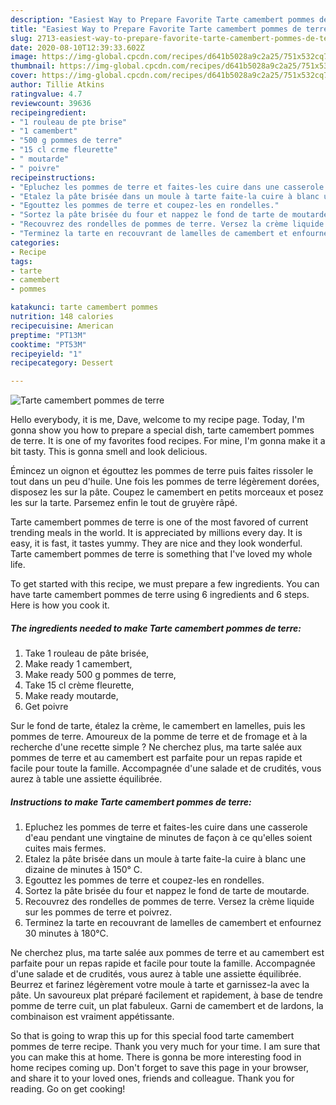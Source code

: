 ```yaml
---
description: "Easiest Way to Prepare Favorite Tarte camembert pommes de terre"
title: "Easiest Way to Prepare Favorite Tarte camembert pommes de terre"
slug: 2713-easiest-way-to-prepare-favorite-tarte-camembert-pommes-de-terre
date: 2020-08-10T12:39:33.602Z
image: https://img-global.cpcdn.com/recipes/d641b5028a9c2a25/751x532cq70/tarte-camembert-pommes-de-terre-photo-principale-de-la-recette.jpg
thumbnail: https://img-global.cpcdn.com/recipes/d641b5028a9c2a25/751x532cq70/tarte-camembert-pommes-de-terre-photo-principale-de-la-recette.jpg
cover: https://img-global.cpcdn.com/recipes/d641b5028a9c2a25/751x532cq70/tarte-camembert-pommes-de-terre-photo-principale-de-la-recette.jpg
author: Tillie Atkins
ratingvalue: 4.7
reviewcount: 39636
recipeingredient:
- "1 rouleau de pte brise"
- "1 camembert"
- "500 g pommes de terre"
- "15 cl crme fleurette"
- " moutarde"
- " poivre"
recipeinstructions:
- "Epluchez les pommes de terre et faites-les cuire dans une casserole d&#39;eau pendant une vingtaine de minutes de façon à ce qu&#39;elles soient cuites mais fermes."
- "Etalez la pâte brisée dans un moule à tarte faite-la cuire à blanc une dizaine de minutes à 150° C."
- "Egouttez les pommes de terre et coupez-les en rondelles."
- "Sortez la pâte brisée du four et nappez le fond de tarte de moutarde."
- "Recouvrez des rondelles de pommes de terre. Versez la crème liquide sur les pommes de terre et poivrez."
- "Terminez la tarte en recouvrant de lamelles de camembert et enfournez 30 minutes à 180°C."
categories:
- Recipe
tags:
- tarte
- camembert
- pommes

katakunci: tarte camembert pommes 
nutrition: 148 calories
recipecuisine: American
preptime: "PT13M"
cooktime: "PT53M"
recipeyield: "1"
recipecategory: Dessert

---
```



![Tarte camembert pommes de terre](https://img-global.cpcdn.com/recipes/d641b5028a9c2a25/751x532cq70/tarte-camembert-pommes-de-terre-photo-principale-de-la-recette.jpg)

Hello everybody, it is me, Dave, welcome to my recipe page. Today, I'm gonna show you how to prepare a special dish, tarte camembert pommes de terre. It is one of my favorites food recipes. For mine, I'm gonna make it a bit tasty. This is gonna smell and look delicious.

Émincez un oignon et égouttez les pommes de terre puis faites rissoler le tout dans un peu d&#39;huile. Une fois les pommes de terre légèrement dorées, disposez les sur la pâte. Coupez le camembert en petits morceaux et posez les sur la tarte. Parsemez enfin le tout de gruyère râpé.

Tarte camembert pommes de terre is one of the most favored of current trending meals in the world. It is appreciated by millions every day. It is easy, it is fast, it tastes yummy. They are nice and they look wonderful. Tarte camembert pommes de terre is something that I've loved my whole life.


To get started with this recipe, we must prepare a few ingredients. You can have tarte camembert pommes de terre using 6 ingredients and 6 steps. Here is how you cook it.

<!--inarticleads1-->

##### The ingredients needed to make Tarte camembert pommes de terre:

1. Take 1 rouleau de pâte brisée,
1. Make ready 1 camembert,
1. Make ready 500 g pommes de terre,
1. Take 15 cl crème fleurette,
1. Make ready  moutarde,
1. Get  poivre


Sur le fond de tarte, étalez la crème, le camembert en lamelles, puis les pommes de terre. Amoureux de la pomme de terre et de fromage et à la recherche d&#39;une recette simple ? Ne cherchez plus, ma tarte salée aux pommes de terre et au camembert est parfaite pour un repas rapide et facile pour toute la famille. Accompagnée d&#39;une salade et de crudités, vous aurez à table une assiette équilibrée. 

<!--inarticleads2-->

##### Instructions to make Tarte camembert pommes de terre:

1. Epluchez les pommes de terre et faites-les cuire dans une casserole d&#39;eau pendant une vingtaine de minutes de façon à ce qu&#39;elles soient cuites mais fermes.
1. Etalez la pâte brisée dans un moule à tarte faite-la cuire à blanc une dizaine de minutes à 150° C.
1. Egouttez les pommes de terre et coupez-les en rondelles.
1. Sortez la pâte brisée du four et nappez le fond de tarte de moutarde.
1. Recouvrez des rondelles de pommes de terre. Versez la crème liquide sur les pommes de terre et poivrez.
1. Terminez la tarte en recouvrant de lamelles de camembert et enfournez 30 minutes à 180°C.


Ne cherchez plus, ma tarte salée aux pommes de terre et au camembert est parfaite pour un repas rapide et facile pour toute la famille. Accompagnée d&#39;une salade et de crudités, vous aurez à table une assiette équilibrée. Beurrez et farinez légèrement votre moule à tarte et garnissez-la avec la pâte. Un savoureux plat préparé facilement et rapidement, à base de tendre pomme de terre cuit, un plat fabuleux. Garni de camembert et de lardons, la combinaison est vraiment appétissante. 

So that is going to wrap this up for this special food tarte camembert pommes de terre recipe. Thank you very much for your time. I am sure that you can make this at home. There is gonna be more interesting food in home recipes coming up. Don't forget to save this page in your browser, and share it to your loved ones, friends and colleague. Thank you for reading. Go on get cooking!
